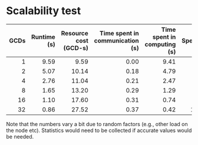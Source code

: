 # Scalability test

| GCDs | Runtime (s) | Resource cost (GCD-s) | Time spent in communication (s) | Time spent in computing (s) | Speedup | Parallel efficiency |
| ---: | ----------: | --------------------: | ------------------------------: | --------------------------: | ------: | ------------------: |
|   1  |       9.59  |                 9.59  |                           0.00  |                       9.41  |      -  |                  -  |
|   2  |       5.07  |                10.14  |                           0.18  |                       4.79  |   1.89  |                95%  |
|   4  |       2.76  |                11.04  |                           0.21  |                       2.47  |   3.47  |                87%  |
|   8  |       1.65  |                13.20  |                           0.29  |                       1.29  |   5.81  |                73%  |
|  16  |       1.10  |                17.60  |                           0.31  |                       0.74  |   8.72  |                54%  |
|  32  |       0.86  |                27.52  |                           0.37  |                       0.42  |  11.15  |                35%  |

Note that the numbers vary a bit due to random factors (e.g., other load on the node etc).
Statistics would need to be collected if accurate values would be needed.

